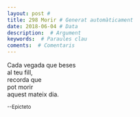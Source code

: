 ```yaml
---
layout: post #
title: 298 Morir # Generat automàticament
date: 2018-06-04 # Data
description:  # Argument
keywords:  # Paraules clau
coments:  # Comentaris
---
```


Cada vegada que beses <br />
al teu fill, <br />
recorda que <br />
pot morir <br />
aquest mateix dia. <br />

<small>--Epicteto</small>
